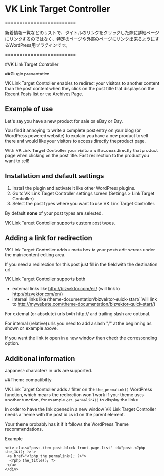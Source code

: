 # VK Link Target Controller
=========================

新着情報一覧などのリストで、タイトルのリンクをクリックした際に詳細ページにリンクするのではなく、特定のページや外部のページにリンク出来るようにするWordPress用プラグインです。

=========================

#VK Link Target Controller

##Plugin presentation

VK Link Target Controller enables to redirect your visitors to another content than the post content when they click on the post title that displays on the Recent Posts list or the Archives Page.

## Example of use

Let's say you have a new product for sale on eBay or Etsy. 

You find it annoying to write a complete post entry on your blog (or WordPress powered website) to explain you have a new product to sell there and would like your visitors to access directly the product page.

With VK Link Target Controller your visitors will access directly that product page when clicking on the post title.
Fast redirection to the product you want to sell!

## Installation and default settings

1. Install the plugin and activate it like other WordPress plugins.
2. Go to VK Link Target Controller settings screen (Settings > Link Target Controller).
3. Select the post types where you want to use VK Link Target Controller.

By default **none** of your post types are selected.

VK Link Target Controller supports custom post types.

## Adding a link for redirection

VK Link Target Controller adds a meta box to your posts edit screen under the main content editing area.

If you need a redirection for this post just fill in the field with the destination url.

VK Link Target Controller supports both
* external links like http://bizvektor.com/en/ (will link to http://bizvektor.com/en/)
* internal links like /theme-documentation/bizvektor-quick-start/ (will link to http://mywebsite.com/theme-documentation/bizvektor-quick-start/)

For external (or absolute) urls both http:// and trailing slash are optional.

For internal (relative) urls you need to add a slash "/" at the beginning as shown on example above.

If you want the link to open in a new window then check the corresponding option.

## Additional information

Japanese characters in urls are supported.

##Theme compatibility

VK Link Target Controller adds a filter on the `the_permalink()` WordPress function, which means the redirection won't work if your theme uses another function, for example `get_permalink()` to display the links.

In order to have the link opened in a new window VK Link Target Controller needs a theme with the post id as id on the <a> parent element.

Your theme probably has it if it follows the WordPress Theme recommendations.

Example:
```
<div class="post-item post-block front-page-list" id="post-<?php the_ID(); ?>">
 <a href="<?php the permalink(); ?>">
  <?php the_title(); ?>
 </a>
</div>
```
